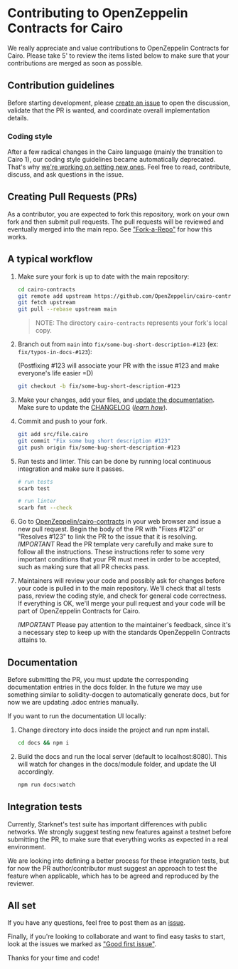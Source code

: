 # Contributing to OpenZeppelin Contracts for Cairo

We really appreciate and value contributions to OpenZeppelin Contracts for Cairo. Please take 5' to review the items listed below to make sure that your contributions are merged as soon as possible.

## Contribution guidelines

Before starting development, please [create an issue](https://github.com/OpenZeppelin/cairo-contracts/issues/new/choose) to open the discussion, validate that the PR is wanted, and coordinate overall implementation details.

### Coding style

After a few radical changes in the Cairo language (mainly the transition to Cairo 1), our coding style guidelines became automatically deprecated.
That's why [we're working on setting new ones](https://github.com/OpenZeppelin/cairo-contracts/issues/696).
Feel free to read, contribute, discuss, and ask questions in the issue.

## Creating Pull Requests (PRs)

As a contributor, you are expected to fork this repository, work on your own fork and then submit pull requests. The pull requests will be reviewed and eventually merged into the main repo. See ["Fork-a-Repo"](https://help.github.com/articles/fork-a-repo/) for how this works.

## A typical workflow

1. Make sure your fork is up to date with the main repository:

    ```sh
    cd cairo-contracts
    git remote add upstream https://github.com/OpenZeppelin/cairo-contracts.git
    git fetch upstream
    git pull --rebase upstream main
    ```

    > NOTE: The directory `cairo-contracts` represents your fork's local copy.

2. Branch out from `main` into `fix/some-bug-short-description-#123` (ex: `fix/typos-in-docs-#123`):

    (Postfixing #123 will associate your PR with the issue #123 and make everyone's life easier =D)

    ```sh
    git checkout -b fix/some-bug-short-description-#123
    ```

3. Make your changes, add your files, and [update the documentation](#documentation). Make sure to update the [CHANGELOG](CHANGELOG.md) (*[learn how](https://keepachangelog.com/en/1.1.0/)*).

4. Commit and push to your fork.

    ```sh
    git add src/file.cairo
    git commit "Fix some bug short description #123"
    git push origin fix/some-bug-short-description-#123
    ```

5. Run tests and linter. This can be done by running local continuous integration and make sure it passes.

    ```bash
    # run tests
    scarb test

    # run linter
    scarb fmt --check
    ```

6. Go to [OpenZeppelin/cairo-contracts](https://github.com/OpenZeppelin/cairo-contracts) in your web browser and issue a new pull request.
    Begin the body of the PR with "Fixes #123" or "Resolves #123" to link the PR to the issue that it is resolving.
    *IMPORTANT* Read the PR template very carefully and make sure to follow all the instructions. These instructions
    refer to some very important conditions that your PR must meet in order to be accepted, such as making sure that all PR checks pass.

7. Maintainers will review your code and possibly ask for changes before your code is pulled in to the main repository. We'll check that all tests pass, review the coding style, and check for general code correctness. If everything is OK, we'll merge your pull request and your code will be part of OpenZeppelin Contracts for Cairo.

    *IMPORTANT* Please pay attention to the maintainer's feedback, since it's a necessary step to keep up with the standards OpenZeppelin Contracts attains to.

## Documentation

Before submitting the PR, you must update the corresponding documentation entries in the docs folder. In the future we may use something similar to solidity-docgen to automatically generate docs, but for now we are updating .adoc entries manually.

If you want to run the documentation UI locally:

1. Change directory into docs inside the project and run npm install.

    ```bash
    cd docs && npm i
    ```

2. Build the docs and run the local server (default to localhost:8080). This will watch for changes in the docs/module folder, and update the UI accordingly.

    ```bash
    npm run docs:watch
    ```

## Integration tests

Currently, Starknet's test suite has important differences with public networks. We strongly suggest testing new features against a testnet before submitting the PR, to make sure that everything works as expected in a real environment.

We are looking into defining a better process for these integration tests, but for now the PR author/contributor must suggest an approach to test the feature when applicable, which has to be agreed and reproduced by the reviewer.

## All set

If you have any questions, feel free to post them as an [issue](https://github.com/OpenZeppelin/cairo-contracts/issues).

Finally, if you're looking to collaborate and want to find easy tasks to start, look at the issues we marked as ["Good first issue"](https://github.com/OpenZeppelin/cairo-contracts/labels/good%20first%20issue).

Thanks for your time and code!
